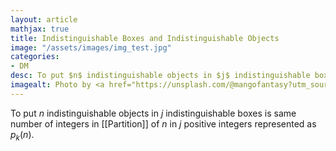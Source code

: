 ```yaml
---
layout: article
mathjax: true
title: Indistinguishable Boxes and Indistinguishable Objects
image: "/assets/images/img_test.jpg"
categories:
- DM
desc: To put $n$ indistinguishable objects in $j$ indistinguishable boxes is same number of integers in [[Partition]] of $n$ in $j$ positive integers represented as $p_k(n)$. 
imagealt: Photo by <a href="https://unsplash.com/@mangofantasy?utm_source=unsplash&utm_medium=referral&utm_content=creditCopyText">Tim Johnson</a> on <a href="https://unsplash.com/s/photos/logic?utm_source=unsplash&utm_medium=referral&utm_content=creditCopyText">Unsplash</a>
---
```

To put $n$ indistinguishable objects in $j$ indistinguishable boxes is same number of integers in [[Partition]] of $n$ in $j$ positive integers represented as $p_k(n)$.